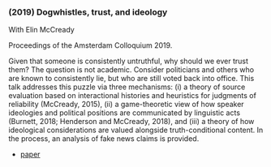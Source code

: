 ### (2019) Dogwhistles, trust, and ideology ###

With Elin McCready

Proceedings of the Amsterdam Colloquium 2019.

Given that someone is consistently untruthful, why should we ever trust them? The question is not academic. Consider politicians and others who are known to consistently lie, but who are still voted back into office. This talk addresses this puzzle via three mechanisms: (i) a theory of source evaluation based on interactional histories and heuristics for judgments of reliability (McCready, 2015), (ii) a game-theoretic view of how speaker ideologies and political positions are communicated by linguistic acts (Burnett, 2018; Henderson and McCready, 2018), and (iii) a theory of how ideological considerations are valued alongside truth-conditional content. In the process, an analysis of fake news claims is provided.

+ [paper](./resources/papers/DTI.pdf)

